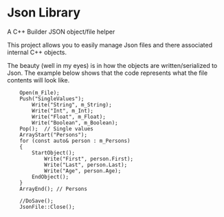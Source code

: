 # Json Library
 A C++ Builder JSON object/file helper

This project allows you to easily manage Json files and there associated internal C++ objects.

The beauty (well in my eyes) is in how the objects are written/serialized to Json.
The example below shows that the code represents what the file contents will look like.

```
    Open(m_File);
    Push("SingleValues");
        Write("String", m_String);
        Write("Int", m_Int);
        Write("Float", m_Float);
        Write("Boolean", m_Boolean);
    Pop();  // Single values
    ArrayStart("Persons");
    for (const auto& person : m_Persons)
    {
        StartObject();
            Write("First", person.First);
            Write("Last", person.Last);
            Write("Age", person.Age);
        EndObject();
    }
    ArrayEnd(); // Persons

    //DoSave();
    JsonFile::Close();
```


